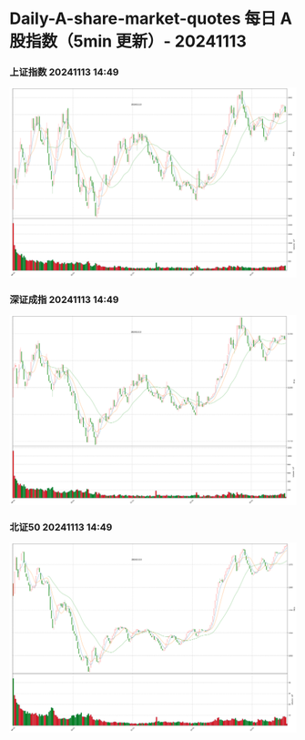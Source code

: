 
# Daily-A-share-market-quotes 每日 A 股指数（5min 更新）- 20241113

### 上证指数 20241113 14:49
![](./fig/2024/11/20241113-sh000001.png)

### 深证成指 20241113 14:49
![](./fig/2024/11/20241113-sz399001.png)

### 北证50 20241113 14:49
![](./fig/2024/11/20241113-bj899050.png)
